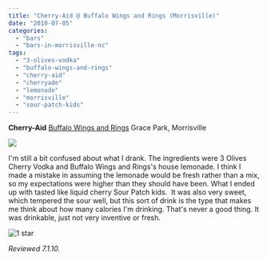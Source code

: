 ```yaml
---
title: "Cherry-Aid @ Buffalo Wings and Rings (Morrisville)"
date: "2010-07-05"
categories:
  - "bars"
  - "bars-in-morrisville-nc"
tags:
  - "3-olives-vodka"
  - "buffalo-wings-and-rings"
  - "cherry-aid"
  - "cherryade"
  - "lemonade"
  - "morrisville"
  - "sour-patch-kids"
---
```


**Cherry-Aid** [Buffalo Wings and Rings](http://www.buffalowingsandrings.com/locations_store.php?id=069) Grace Park, Morrisville

![](http://www.thegourmez.com/gourmez/photos/cherryaid.jpg)

I'm still a bit confused about what I drank. The ingredients were 3 Olives Cherry Vodka and Buffalo Wings and Rings's house lemonade. I think I made a mistake in assuming the lemonade would be fresh rather than a mix, so my expectations were higher than they should have been. What I ended up with tasted like liquid cherry Sour Patch kids.  It was also very sweet, which tempered the sour well, but this sort of drink is the type that makes me think about how many calories I'm drinking. That's never a good thing. It was drinkable, just not very inventive or fresh.




<div class="caption">

![1 star](http://s3.amazonaws.com/thegourmez-wpmedia/2009/04/rating_olive1.gif "rating_olive1")</div>


_Reviewed 7.1.10._

